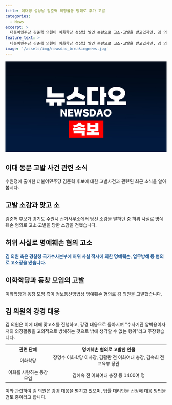 ```yaml
---
title: 이대생 성상납 김준혁 의정활동 방해로 추가 고발
categories:
  - News
excerpt: >
  더불어민주당 김준혁 의원이 이화학당 성상납 발언 논란으로 고소·고발을 받고있지만, 김 의원 측도 업무방해·명예훼손 혐의로 맞고소했다. 이화학당 측은 명예훼손 혐의로 김 의원을 경기남부경찰청에 고소하고, 이화여대 동창 모임도 명예훼손 혐의로 고발했다. 김 의원은 고발에 대해 강경 대응하며 정치적 의도로 해석하고 있다. 이화학당은 허위 사실에 기초한 발언으로 명예훼손을 당했다며 항의하고 있다.
feature_text: >
  더불어민주당 김준혁 의원이 이화학당 성상납 발언 논란으로 고소·고발을 받고있지만, 김 의원 측도 업무방해·명예훼손 혐의로 맞고소했다. 이화학당 측은 명예훼손 혐의로 김 의원을 경기남부경찰청에 고소하고, 이화여대 동창 모임도 명예훼손 혐의로 고발했다. 김 의원은 고발에 대해 강경 대응하며 정치적 의도로 해석하고 있다. 이화학당은 허위 사실에 기초한 발언으로 명예훼손을 당했다며 항의하고 있다.
image: '/assets/img/newsdao_breakingnews.jpg'
---
```


<p><img src="/assets/img/newsdao_breakingnews.jpg" alt="koreaapp 속보" /></p>

<h2 data-ke-size="size26">이대 동문 고발 사건 관련 소식</h2>

<p data-ke-size="size16">수원정에 출마한 더불어민주당 김준혁 후보에 대한 고발사건과 관련된 최근 소식을 알아봅시다.</p>

<h2>고발 소감과 맞고 소</h2>

<p data-ke-size="size16">김준혁 후보가 경기도 수원시 선거사무소에서 당선 소감을 말하던 중 허위 사실로 명예훼손 혐의로 고소·고발을 당한 소감을 전했습니다.</p>

<h2>허위 사실로 명예훼손 혐의 고소</h2>

<p data-ke-size="size16"><b><span style="color: #1a5490;">김 의원 측은 경찰청 국가수사본부에 허위 사실 적시에 의한 명예훼손, 업무방해 등 혐의로 고소장을 냈습니다.</span></b></p>

<h2>이화학당과 동창 모임의 고발</h2>

<p data-ke-size="size16">이화학당과 동창 모임 측이 정보통신망법상 명예훼손 혐의로 김 의원을 고발했습니다.</p>

<h2>김 의원의 강경 대응</h2>

<p data-ke-size="size16">김 의원은 이에 대해 맞고소를 진행하고, 강경 대응으로 돌아서며 "수사기관 압박용이자 저의 의정활동을 고의적으로 방해하는 것으로 밖에 생각할 수 없는 행위"라고 주장했습니다.</p>

<table>
    <tbody>
        <tr>
            <td style="text-align: center; height: 17px;"><b>관련 단체</b></td>
            <td style="text-align: center; height: 17px;"><b>명예훼손 혐의로 고발한 인물</b></td>
        </tr>
        <tr>
            <td style="text-align: center; height: 17px;">이화학당</td>
            <td style="text-align: center; height: 17px;">장명수 이화학당 이사장, 김활란 전 이화여대 총장, 김숙희 전 교육부 장관</td>
        </tr>
        <tr>
            <td style="text-align: center; height: 17px;">이화를 사랑하는 동창 모임</td>
            <td style="text-align: center; height: 17px;">김혜숙 전 이화여대 총장 등 1400여 명</td>
        </tr>
    </tbody>
</table>

<p data-ke-size="size16">이와 관련하여 김 의원은 강경 대응을 펼치고 있으며, 법률 대리인을 선정해 대응 방법을 검토 중이라고 합니다.</p>


